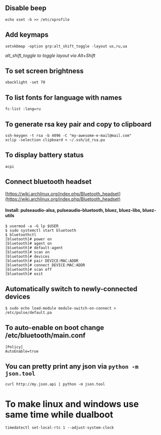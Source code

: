 ## Disable beep

```
echo xset -b >> /etc/xprofile
```

## Add keymaps

```
setxkbmap -option grp:alt_shift_toggle -layout us,ru,ua
```

*alt_shift_toggle to toggle layout via Alt+Shift*


## To set screen brightness
```
xbacklight -set 70
```

## To list fonts for language with names
```
fc-list :lang=ru
```

## To generate rsa key pair and copy to clipboard
```
ssh-keygen -t rsa -b 4096 -C "my-awesome-e-mail@mail.com"
xclip -selection clipboard < ~/.ssh/id_rsa.pu
```

## To display battery status
```
acpi
```

## Connect bluetooth headset

[https://wiki.archlinux.org/index.php/Bluetooth_headset](https://wiki.archlinux.org/index.php/Bluetooth_headset)

#### Install: pulseaudio-alsa, pulseaudio-bluetooth, bluez, bluez-libs, bluez-utils

```
$ usermod -a -G lp $USER
$ sudo systemctl start bluetooth
$ bluetoothctl
[bluetooth]# power on
[bluetooth]# agent on
[bluetooth]# default-agent
[bluetooth]# scan on
[bluetooth]# devices
[bluetooth]# pair DEVICE:MAC:ADDR
[bluetooth]# connect DEVICE:MAC:ADDR
[bluetooth]# scan off
[bluetooth]# exit
```

## Automatically switch to newly-connected devices

```
$ sudo echo load-module module-switch-on-connect > /etc/pulse/default.pa
```

## To auto-enable on boot change /etc/bluetooth/main.conf

```
[Policy]
AutoEnable=true
```

## You can pretty print any json via `python -m json.tool`

```
curl http://my.json.api | python -m json.tool
```

# To make linux and windows use same time while dualboot

```
timedatectl set-local-rtc 1 --adjust-system-clock
```


